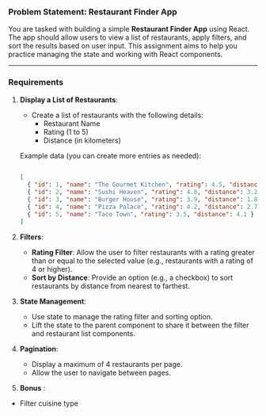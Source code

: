### **Problem Statement: Restaurant Finder App**

You are tasked with building a simple **Restaurant Finder App** using React. The app should allow users to view a list of restaurants, apply filters, and sort the results based on user input. This assignment aims to help you practice managing the state and working with React components.

---

### **Requirements**

1. **Display a List of Restaurants**:

   - Create a list of restaurants with the following details:
     - Restaurant Name
     - Rating (1 to 5)
     - Distance (in kilometers)

   Example data (you can create more entries as needed):

   ```json
  
   [
     { "id": 1, "name": "The Gourmet Kitchen", "rating": 4.5, "distance": 2.1 },
     { "id": 2, "name": "Sushi Heaven", "rating": 4.8, "distance": 3.2 },
     { "id": 3, "name": "Burger House", "rating": 3.9, "distance": 1.8 },
     { "id": 4, "name": "Pizza Palace", "rating": 4.2, "distance": 2.7 },
     { "id": 5, "name": "Taco Town", "rating": 3.5, "distance": 4.1 }
   ]

   ```

2. **Filters**:
   - **Rating Filter**: Allow the user to filter restaurants with a rating greater than or equal to the selected value (e.g., restaurants with a rating of 4 or higher).
   - **Sort by Distance**: Provide an option (e.g., a checkbox) to sort restaurants by distance from nearest to farthest.
3. **State Management**:
   - Use state to manage the rating filter and sorting option.
   - Lift the state to the parent component to share it between the filter and restaurant list components.
4. **Pagination**:
   - Display a maximum of 4 restaurants per page.
   - Allow the user to navigate between pages.
5. **Bonus** :

- Filter cuisine type
